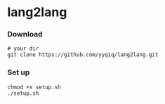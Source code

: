 # lang2lang

### Download
```
# your dir
git clone https://github.com/yyq1q/lang2lang.git 
```

### Set up
```
chmod +x setup.sh
./setup.sh
```